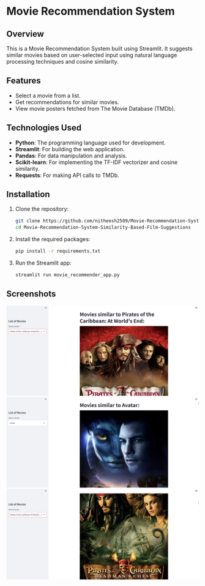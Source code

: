 
# Movie Recommendation System

## Overview
This is a Movie Recommendation System built using Streamlit. It suggests similar movies based on user-selected input using natural language processing techniques and cosine similarity.

## Features
- Select a movie from a list.
- Get recommendations for similar movies.
- View movie posters fetched from The Movie Database (TMDb).

## Technologies Used
- **Python**: The programming language used for development.
- **Streamlit**: For building the web application.
- **Pandas**: For data manipulation and analysis.
- **Scikit-learn**: For implementing the TF-IDF vectorizer and cosine similarity.
- **Requests**: For making API calls to TMDb.

## Installation

1. Clone the repository:
   ```bash
   git clone https://github.com/nitheesh2509/Movie-Recommendation-System-Similarity-Based-Film-Suggestions.git
   cd Movie-Recommendation-System-Similarity-Based-Film-Suggestions
   ```

2. Install the required packages:
   ```bash
   pip install -r requirements.txt
   ```

3. Run the Streamlit app:
   ```bash
   streamlit run movie_recommender_app.py
   ```

## Screenshots
![Output 1](images/output1.png)
![Output 2](images/output2.png)
![Output 3](images/output3.png)
